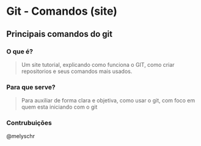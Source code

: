 # Git - Comandos (site)
## Principais comandos do git
### O que é?
> Um site tutorial, explicando como funciona o GIT, como criar repositorios e seus comandos mais usados.
### Para que serve?
> Para auxiliar de forma clara e objetiva, como usar o git, com foco em quem esta iniciando com o git
### Contrubuições
@melyschr